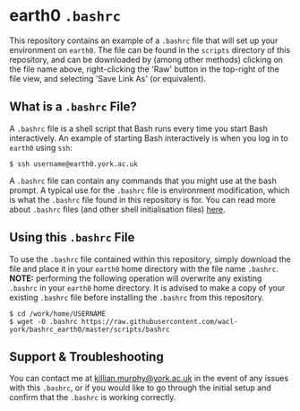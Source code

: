 # earth0 `.bashrc`
This repository contains an example of a `.bashrc` file that will set up your environment on `earth0`. The file can be found in the `scripts` directory of this repository, and can be downloaded by (among other methods) clicking on the file name above, right-clicking the 'Raw' button in the top-right of the file view, and selecting 'Save Link As' (or equivalent).

## What is a `.bashrc` File?
A `.bashrc` file is a shell script that Bash runs every time you start Bash interactively. An example of starting Bash interactively is when you log in to `earth0` using `ssh`:

```
$ ssh username@earth0.york.ac.uk
```

A `.bashrc` file can contain any commands that you might use at the bash prompt. A typical use for the `.bashrc` file is environment modification, which is what the `.bashrc` file found in this repository is for. You can read more about `.bashrc` files (and other shell initialisation files) [here](http://tldp.org/LDP/Bash-Beginners-Guide/html/sect_03_01.html).

## Using this `.bashrc` File
To use the `.bashrc` file contained within this repository, simply download the file and place it in your `earth0` home directory with the file name `.bashrc`. **NOTE:** performing the following operation will overwrite any existing `.bashrc` in your `earth0` home directory. It is advised to make a copy of your existing `.bashrc` file before installing the `.bashrc` from this repository.

```
$ cd /work/home/USERNAME
$ wget -O .bashrc https://raw.githubusercontent.com/wacl-york/bashrc_earth0/master/scripts/bashrc
```

## Support & Troubleshooting
You can contact me at <killian.murphy@york.ac.uk> in the event of any issues with this `.bashrc`, or if you would like to go through the initial setup and confirm that the `.bashrc` is working correctly.
